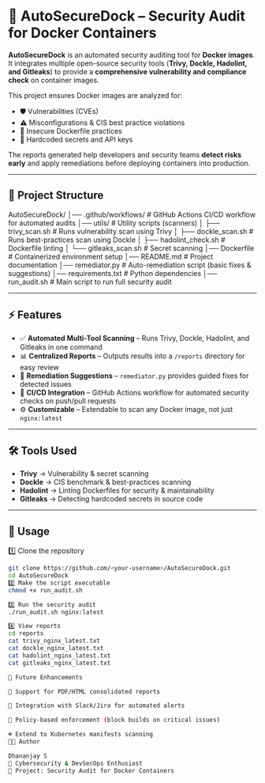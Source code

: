 # 🚀 AutoSecureDock – Security Audit for Docker Containers

**AutoSecureDock** is an automated security auditing tool for **Docker images**.  
It integrates multiple open-source security tools (**Trivy, Dockle, Hadolint, and Gitleaks**) to provide a **comprehensive vulnerability and compliance check** on container images.

This project ensures Docker images are analyzed for:

- 🛡️ Vulnerabilities (CVEs)
- ⚠️ Misconfigurations & CIS best practice violations
- 📜 Insecure Dockerfile practices
- 🔑 Hardcoded secrets and API keys

The reports generated help developers and security teams **detect risks early** and apply remediations before deploying containers into production.

---

## 📂 Project Structure

AutoSecureDock/
│── .github/workflows/ # GitHub Actions CI/CD workflow for automated audits
│── utils/ # Utility scripts (scanners)
│ ├── trivy_scan.sh # Runs vulnerability scan using Trivy
│ ├── dockle_scan.sh # Runs best-practices scan using Dockle
│ ├── hadolint_check.sh # Dockerfile linting
│ └── gitleaks_scan.sh # Secret scanning
│── Dockerfile # Containerized environment setup
│── README.md # Project documentation
│── remediator.py # Auto-remediation script (basic fixes & suggestions)
│── requirements.txt # Python dependencies
│── run_audit.sh # Main script to run full security audit


---

## ⚡ Features

- ✅ **Automated Multi-Tool Scanning** – Runs Trivy, Dockle, Hadolint, and Gitleaks in one command  
- 📊 **Centralized Reports** – Outputs results into a `/reports` directory for easy review  
- 🔧 **Remediation Suggestions** – `remediator.py` provides guided fixes for detected issues  
- 🔄 **CI/CD Integration** – GitHub Actions workflow for automated security checks on push/pull requests  
- ⚙️ **Customizable** – Extendable to scan any Docker image, not just `nginx:latest`  

---

## 🛠️ Tools Used

- **Trivy** → Vulnerability & secret scanning  
- **Dockle** → CIS benchmark & best-practices scanning  
- **Hadolint** → Linting Dockerfiles for security & maintainability  
- **Gitleaks** → Detecting hardcoded secrets in source code  

---

## 🚀 Usage

1️⃣ Clone the repository  
```bash
git clone https://github.com/<your-username>/AutoSecureDock.git
cd AutoSecureDock
2️⃣ Make the script executable
chmod +x run_audit.sh

3️⃣ Run the security audit
./run_audit.sh nginx:latest

4️⃣ View reports
cd reports
cat trivy_nginx_latest.txt
cat dockle_nginx_latest.txt
cat hadolint_nginx_latest.txt
cat gitleaks_nginx_latest.txt

🔮 Future Enhancements

📑 Support for PDF/HTML consolidated reports

🔔 Integration with Slack/Jira for automated alerts

🛑 Policy-based enforcement (block builds on critical issues)

☸️ Extend to Kubernetes manifests scanning
👩‍💻 Author

Dhananjay S
💼 Cybersecurity & DevSecOps Enthusiast
📌 Project: Security Audit for Docker Containers

